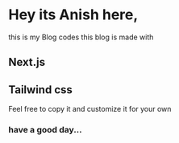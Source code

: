 # Hey its Anish here,

this is my Blog codes
this blog is made with
## Next.js
## Tailwind css

Feel free to copy it and customize it for your own

### have a good day...